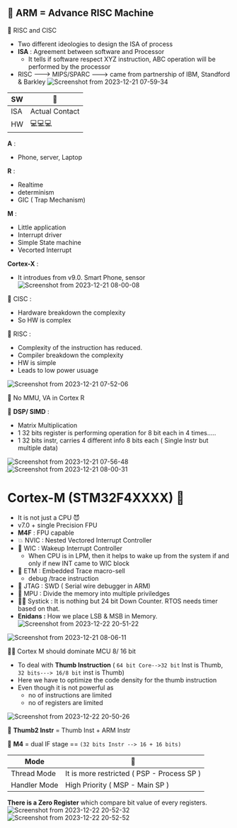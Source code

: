 

## 🎃  ARM = Advance RISC Machine

🍡 RISC and CISC 
- Two different ideologies to design the ISA of process
- **ISA** : Agreement between software and Processor
  - It tells if software respect XYZ instruction, ABC operation will be performed by the processor
- RISC ---> MIPS/SPARC ---> came from partnership of IBM, Standford & Barkley
![Screenshot from 2023-12-21 07-59-34](https://github.com/PranabNandy/Arm-Architecture/assets/34576104/afd12b05-5945-4abd-a3bd-b6d447764feb)


SW | 🍔 | 
--- | --- | 
ISA | Actual Contact | 
HW |        💻💻💻  | 


**A** : 
- Phone, server, Laptop

**R** : 
- Realtime
- determinism
- GIC ( Trap Mechanism)

**M** : 
- Little application
- Interrupt driver
- Simple State machine
- Vecorted Interrupt

**Cortex-X** :
- It introdues from v9.0. Smart Phone, sensor
![Screenshot from 2023-12-21 08-00-08](https://github.com/PranabNandy/Arm-Architecture/assets/34576104/670f9846-2fe7-40a5-81c1-9cbf33a31c4d)



🎯 CISC : 
- Hardware breakdown the complexity
- So HW is complex

🥊 RISC : 
- Complexity of the instruction has reduced.
- Compiler breakdown the complexity
- HW is simple
- Leads to low power usuage
  
![Screenshot from 2023-12-21 07-52-06](https://github.com/PranabNandy/Arm-Architecture/assets/34576104/59653804-271b-4689-8b7c-8030ed6bd0af)


🥎 No MMU, VA in Cortex R
  
🏉 **DSP/ SIMD** :
- Matrix Multiplication
- 1 32 bits register is performing operation for 8 bit each in 4 times.....
- 1 32 bits instr, carries 4 different info 8 bits each ( Single Instr but multiple data)
  
![Screenshot from 2023-12-21 07-56-48](https://github.com/PranabNandy/Arm-Architecture/assets/34576104/0768c380-c95d-4561-bdb5-8a0fc162f3b1)
![Screenshot from 2023-12-21 08-00-31](https://github.com/PranabNandy/Arm-Architecture/assets/34576104/760e7df2-073d-43d6-b2d6-61060d2484bf)


# Cortex-M (STM32F4XXXX) 🦀

- It is not just a CPU 😈
- v7.0 + single Precision FPU
- **M4F** : FPU capable
- 💥 NVIC : Nested Vectored Interrupt Controller
- 🧠 WIC : Wakeup Interrupt Controller
  - When CPU is in LPM, then it helps to wake up from the system if and only if new INT came to WIC block
- 🐳 ETM : Embedded Trace macro-sell
  - debug /trace instruction
- 🦠 JTAG : SWD ( Serial wire debugger in ARM)
- 🦋 MPU : Divide the memory into multiple priviledges
- 🏋️‍♀️ Systick : It is nothing but 24 bit Down Counter. RTOS needs timer based on that.
- **Enidans :** How we place LSB & MSB in Memory.
  ![Screenshot from 2023-12-22 20-51-22](https://github.com/PranabNandy/Arm-Architecture/assets/34576104/76203d2d-bda5-4eeb-ae9f-0521591381b2)

![Screenshot from 2023-12-21 08-06-11](https://github.com/PranabNandy/Arm-Architecture/assets/34576104/6c1836f8-e13a-4606-b409-5b9f77556ac2)

🏌️‍♂️ Cortex M should dominate MCU 8/ 16 bit
- To deal with **Thumb Instruction** ( `64 bit Core-->32 bit` Inst is Thumb, `32 bits---> 16/8 bit` inst is Thumb)
- Here we have to optimize the code density for the thumb instruction
- Even though it is not powerful as
  - no of instructions are limited
  - no of registers are  limited
    
![Screenshot from 2023-12-22 20-50-26](https://github.com/PranabNandy/Arm-Architecture/assets/34576104/41459623-7073-45ce-ae17-dfda77cdaf3c)

 
🌸 **Thumb2 Instr** = Thumb Inst + ARM Instr
  
🌼 **M4** = dual IF stage == `(32 bits Instr --> 16 + 16 bits)`

Mode | 🍔 | 
--- | --- | 
Thread Mode | It is more restricted ( PSP - Process SP ) | 
Handler Mode | High Priority ( MSP - Main SP ) | 

**There is a Zero Register** which compare bit value of every registers.
![Screenshot from 2023-12-22 20-52-32](https://github.com/PranabNandy/Arm-Architecture/assets/34576104/c2541377-2ae9-4704-aa1e-440639485d89)
![Screenshot from 2023-12-22 20-52-52](https://github.com/PranabNandy/Arm-Architecture/assets/34576104/f5b2f400-00b2-4edc-a343-d05106fcdabd)

